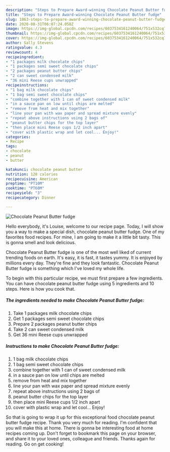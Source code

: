 ```yaml
---
description: "Steps to Prepare Award-winning Chocolate Peanut Butter fudge"
title: "Steps to Prepare Award-winning Chocolate Peanut Butter fudge"
slug: 1863-steps-to-prepare-award-winning-chocolate-peanut-butter-fudge
date: 2020-08-31T06:07:24.058Z
image: https://img-global.cpcdn.com/recipes/6037534161240064/751x532cq70/chocolate-peanut-butter-fudge-recipe-main-photo.jpg
thumbnail: https://img-global.cpcdn.com/recipes/6037534161240064/751x532cq70/chocolate-peanut-butter-fudge-recipe-main-photo.jpg
cover: https://img-global.cpcdn.com/recipes/6037534161240064/751x532cq70/chocolate-peanut-butter-fudge-recipe-main-photo.jpg
author: Sally Stevens
ratingvalue: 4.3
reviewcount: 4
recipeingredient:
- "1 packages milk chocolate chips"
- "1 packages semi sweet chocolate chips"
- "2 packages peanut butter chips"
- "2 can sweet condensed milk"
- "36 mini Reese cups unwrapped"
recipeinstructions:
- "1 bag milk chocolate chips"
- "1 bag semi sweet chocolate chips"
- "combine together with 1 can of sweet condensed milk"
- "in a sauce pan on low until chips are melted"
- "remove from heat and mix together"
- "line your pan with wax paper and spread mixture evenly"
- "repeat above instructions using 2 bags of"
- "peanut butter chips for the top layer"
- "then place mini Reese cups 1/2 inch apart"
- "cover with plastic wrap and let cool... Enjoy!"
categories:
- Recipe
tags:
- chocolate
- peanut
- butter

katakunci: chocolate peanut butter 
nutrition: 128 calories
recipecuisine: American
preptime: "PT10M"
cooktime: "PT60M"
recipeyield: "3"
recipecategory: Dinner

---
```



![Chocolate Peanut Butter fudge](https://img-global.cpcdn.com/recipes/6037534161240064/751x532cq70/chocolate-peanut-butter-fudge-recipe-main-photo.jpg)

Hello everybody, it's Louise, welcome to our recipe page. Today, I will show you a way to make a special dish, chocolate peanut butter fudge. One of my favorites food recipes. For mine, I am going to make it a little bit tasty. This is gonna smell and look delicious.



Chocolate Peanut Butter fudge is one of the most well liked of current trending foods on earth. It's easy, it is fast, it tastes yummy. It is enjoyed by millions every day. They're fine and they look fantastic. Chocolate Peanut Butter fudge is something which I've loved my whole life.


To begin with this particular recipe, we must first prepare a few ingredients. You can have chocolate peanut butter fudge using 5 ingredients and 10 steps. Here is how you cook that.

<!--inarticleads1-->

##### The ingredients needed to make Chocolate Peanut Butter fudge:

1. Take 1 packages milk chocolate chips
1. Get 1 packages semi sweet chocolate chips
1. Prepare 2 packages peanut butter chips
1. Take 2 can sweet condensed milk
1. Get 36 mini Reese cups unwrapped




<!--inarticleads2-->

##### Instructions to make Chocolate Peanut Butter fudge:

1. 1 bag milk chocolate chips
1. 1 bag semi sweet chocolate chips
1. combine together with 1 can of sweet condensed milk
1. in a sauce pan on low until chips are melted
1. remove from heat and mix together
1. line your pan with wax paper and spread mixture evenly
1. repeat above instructions using 2 bags of
1. peanut butter chips for the top layer
1. then place mini Reese cups 1/2 inch apart
1. cover with plastic wrap and let cool... Enjoy!




So that is going to wrap it up for this exceptional food chocolate peanut butter fudge recipe. Thank you very much for reading. I'm confident that you will make this at home. There is gonna be interesting food at home recipes coming up. Don't forget to bookmark this page on your browser, and share it to your loved ones, colleague and friends. Thanks again for reading. Go on get cooking!
